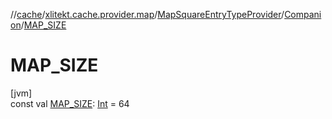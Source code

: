 //[cache](../../../../index.md)/[xlitekt.cache.provider.map](../../index.md)/[MapSquareEntryTypeProvider](../index.md)/[Companion](index.md)/[MAP_SIZE](-m-a-p_-s-i-z-e.md)

# MAP_SIZE

[jvm]\
const val [MAP_SIZE](-m-a-p_-s-i-z-e.md): [Int](https://kotlinlang.org/api/latest/jvm/stdlib/kotlin/-int/index.html) = 64

